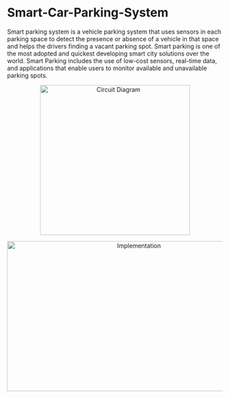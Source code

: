 # Smart-Car-Parking-System
Smart parking system is a vehicle parking system that uses sensors in each parking space  to detect the presence or absence of a vehicle in that space and helps the drivers finding a  vacant parking spot. Smart parking is one of the most adopted and quickest developing  smart city solutions over the world. Smart Parking includes the use of low-cost sensors, real-time data, and applications that enable users to monitor available and unavailable parking spots.

<p align="center">
  <img 
    width="350"
    height="350"
    alt="Circuit Diagram"
    src="https://user-images.githubusercontent.com/38842742/168660396-cb661cb9-0062-4c28-aae7-279c77afa760.png"
  >
</p>
<p align="center">
<img 
    width="600"
    height="350"
    alt="Implementation"
    src="https://user-images.githubusercontent.com/38842742/168662720-a243b893-e305-423d-98ef-62eaf86f9872.png"
  >
</p>


